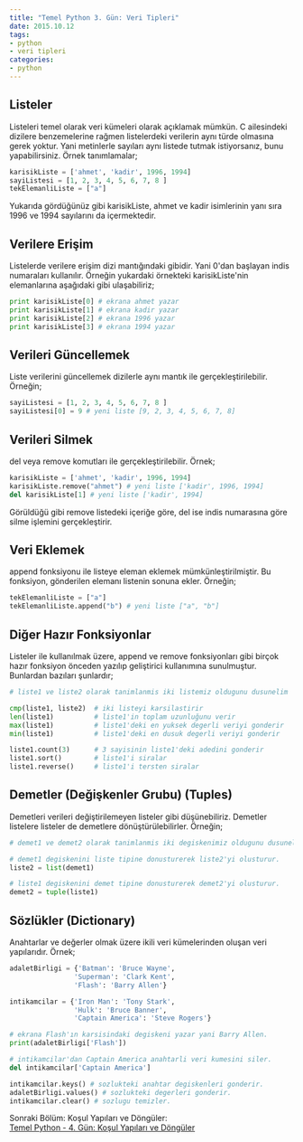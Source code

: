 ```yaml
---
title: "Temel Python 3. Gün: Veri Tipleri"
date: 2015.10.12
tags:
- python
- veri tipleri
categories:
- python
---
```


## Listeler

Listeleri temel olarak veri kümeleri olarak açıklamak mümkün. C ailesindeki dizilere benzemelerine rağmen listelerdeki verilerin aynı türde olmasına gerek yoktur. Yani metinlerle sayıları aynı listede tutmak istiyorsanız, bunu yapabilirsiniz. Örnek tanımlamalar;  

``` python
karisikListe = ['ahmet', 'kadir', 1996, 1994]
sayiListesi = [1, 2, 3, 4, 5, 6, 7, 8 ]
tekElemanliListe = ["a"]
```

Yukarıda gördüğünüz gibi karisikListe, ahmet ve kadir isimlerinin yanı sıra 1996 ve 1994 sayılarını da içermektedir.  

## Verilere Erişim

Listelerde verilere erişim dizi mantığındaki gibidir. Yani 0'dan başlayan indis numaraları kullanılır. Örneğin yukardaki örnekteki karisikListe'nin elemanlarına aşağıdaki gibi ulaşabiliriz;  

``` python
print karisikListe[0] # ekrana ahmet yazar
print karisikListe[1] # ekrana kadir yazar
print karisikListe[2] # ekrana 1996 yazar
print karisikListe[3] # ekrana 1994 yazar
```

## Verileri Güncellemek
Liste verilerini güncellemek dizilerle aynı mantık ile gerçekleştirilebilir. Örneğin;  

``` python
sayiListesi = [1, 2, 3, 4, 5, 6, 7, 8 ]
sayiListesi[0] = 9 # yeni liste [9, 2, 3, 4, 5, 6, 7, 8]
```

## Verileri Silmek
del veya remove komutları ile gerçekleştirilebilir. Örnek;  

``` python
karisikListe = ['ahmet', 'kadir', 1996, 1994]
karisikListe.remove("ahmet") # yeni liste ['kadir', 1996, 1994]
del karisikListe[1] # yeni liste ['kadir', 1994]
```

Görüldüğü gibi remove listedeki içeriğe göre, del ise indis numarasına göre silme işlemini gerçekleştirir.  

## Veri Eklemek
append fonksiyonu ile listeye eleman eklemek mümkünleştirilmiştir. Bu fonksiyon, gönderilen elemanı listenin sonuna ekler. Örneğin;  

``` python
tekElemanliListe = ["a"]
tekElemanliListe.append("b") # yeni liste ["a", "b"]
```

## Diğer Hazır Fonksiyonlar
Listeler ile kullanılmak üzere, append ve remove fonksiyonları gibi birçok hazır fonksiyon önceden yazılıp geliştirici kullanımına sunulmuştur. Bunlardan bazıları şunlardır;  

``` python
# liste1 ve liste2 olarak tanimlanmis iki listemiz oldugunu dusunelim

cmp(liste1, liste2)  # iki listeyi karsilastirir
len(liste1)          # liste1'in toplam uzunluğunu verir
max(liste1)          # liste1'deki en yuksek degerli veriyi gonderir
min(liste1)          # liste1'deki en dusuk degerli veriyi gonderir

liste1.count(3)      # 3 sayisinin liste1'deki adedini gonderir
liste1.sort()        # liste1'i siralar
liste1.reverse()     # liste1'i tersten siralar
```

## Demetler (Değişkenler Grubu) (Tuples)

Demetleri verileri değiştirilemeyen listeler gibi düşünebiliriz. Demetler listelere listeler de demetlere dönüştürülebilirler. Örneğin;  

``` python
# demet1 ve demet2 olarak tanimlanmis iki degiskenimiz oldugunu dusunelim

# demet1 degiskenini liste tipine donusturerek liste2'yi olusturur.
liste2 = list(demet1)

# liste1 degiskenini demet tipine donusturerek demet2'yi olusturur.
demet2 = tuple(liste1)
```

## Sözlükler (Dictionary)

Anahtarlar ve değerler olmak üzere ikili veri kümelerinden oluşan veri yapılarıdır. Örnek;  

``` python
adaletBirligi = {'Batman': 'Bruce Wayne',
                'Superman': 'Clark Kent',
                'Flash': 'Barry Allen'}

intikamcilar = {'Iron Man': 'Tony Stark',
                'Hulk': 'Bruce Banner',
                'Captain America': 'Steve Rogers'}

# ekrana Flash'ın karsisindaki degiskeni yazar yani Barry Allen.
print(adaletBirligi['Flash'])

# intikamcilar'dan Captain America anahtarli veri kumesini siler.
del intikamcilar['Captain America']

intikamcilar.keys() # sozlukteki anahtar degiskenleri gonderir.
adaletBirligi.values() # sozlukteki degerleri gonderir.
intikamcilar.clear() # sozlugu temizler.
```

Sonraki Bölüm: Koşul Yapıları ve Döngüler:  
[Temel Python - 4. Gün: Koşul Yapıları ve Döngüler][1]  

[1]: /2015/10/13/temel-python-dorduncu-gun-kosul-yapilari-ve-donguler/
